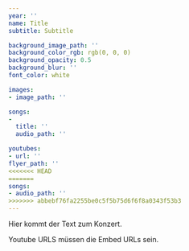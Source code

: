 ```yaml
---
year: ''
name: Title
subtitle: Subtitle

background_image_path: ''
background_color_rgb: rgb(0, 0, 0)
background_opacity: 0.5
background_blur: ''
font_color: white

images:
- image_path: ''

songs:
-
  title: ''
  audio_path: ''

youtubes:
- url: ''
flyer_path: ''
<<<<<<< HEAD
=======
songs:
- audio_path: ''
>>>>>>> abbebf76fa2255be0c5f5b75d6f6f8a0343f53b3
---
```


Hier kommt der Text zum Konzert.

Youtube URLS müssen die Embed URLs sein.
